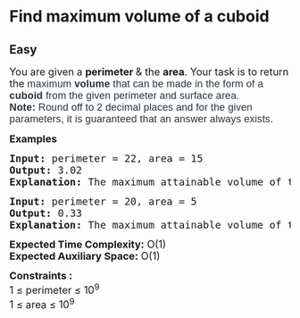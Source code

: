 # Find maximum volume of a cuboid
## Easy
<div class="problems_problem_content__Xm_eO"><p><span style="font-size: 18px;">You are given a <strong>perimeter </strong>&amp; the <strong>area</strong>. Your task is to return the&nbsp;</span><span style="background-color: #ffffff; color: #273239; font-family: Nunito, sans-serif; font-size: 18px; letter-spacing: 0.162px;">maximum <strong>volume </strong>that can be made in the form of a <strong>cuboid </strong>from the given perimeter and surface area.<br><strong>Note:</strong> Round off to 2 decimal places and for the given parameters, it is guaranteed that an answer always exists.</span></p>
<p><span style="font-size: 18px;"><strong>Examples</strong></span></p>
<pre><span style="font-size: 18px;"><strong>Input: </strong>perimeter = 22, area = 15
<strong>Output: </strong>3.02
<strong>Explanation: </strong>The maximum attainable volume of the cuboid is 3.02</span></pre>
<pre><span style="font-size: 18px;"><strong>Input: </strong>perimeter = 20, area = 5<strong><br></strong><strong>Output: </strong>0.33
<strong>Explanation: </strong>The maximum attainable volume of the cuboid is 0.33</span></pre>
<div><span style="font-size: 18px;"><strong>Expected Time Complexity:</strong> O(1)</span></div>
<div><span style="font-size: 18px;"><strong>Expected Auxiliary Space:</strong> O(1)</span></div>
<p><span style="font-size: 18px;"><strong>Constraints :</strong><br>1 ≤ perimeter ≤ 10<sup>9</sup><br>1 ≤ area ≤ 10<sup>9</sup></span></p></div>